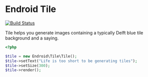 Endroid Tile
============

[![Build Status](https://secure.travis-ci.org/endroid/Tile.png)](http://travis-ci.org/endroid/Tile)

Tile helps you generate images containing a typically Delft blue tile background and a saying.

```php
<?php

$tile = new Endroid\Tile\Tile();
$tile->setText("Life is too short to be generating tiles");
$tile->setSize(300);
$tile->render();
```